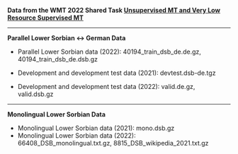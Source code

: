 **Data from the WMT 2022 Shared Task [Unsupervised MT and Very Low Resource Supervised MT](https://statmt.org/wmt22/unsup_and_very_low_res.html)**

** **

**Parallel Lower Sorbian ↔ German Data**

* Parallel Lower Sorbian data (2022): 40194_train_dsb_de.de.gz, 40194_train_dsb_de.dsb.gz

* Development and development test data (2021): devtest.dsb-de.tgz
* Development and development test data (2022): valid.de.gz, valid.dsb.gz 

** **

**Monolingual Lower Sorbian Data**

* Monolingual Lower Sorbian data (2021): mono.dsb.gz
* Monolingual Lower Sorbian data (2022): 66408_DSB_monolingual.txt.gz, 8815_DSB_wikipedia_2021.txt.gz

